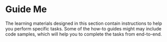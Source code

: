 # Guide Me

The learning materials designed in this section contain instructions to help you perform specific tasks. Some of the how-to guides might may include code samples, which will help you to complete the tasks from end-to-end.